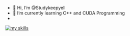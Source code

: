 - 👋 Hi, I’m @Studykeepyell
- 🌱 I’m currently learning C++ and CUDA Programming
- 
[![my skills](https://skillicons.dev/icons?i=cpp,ts,react,pytorch,mongo,neovim,arch)](https://skillicons.dev)
<!---
Studykeepyell/Studykeepyell is a ✨ special ✨ repository because its `README.md` (this file) appears on your GitHub profile.
You can click the Preview link to take a look at your changes.
--->
